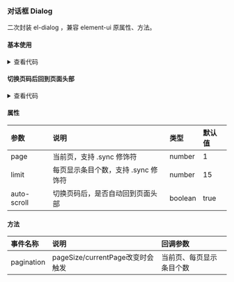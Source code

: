 ### 对话框 Dialog

二次封装 el-dialog ，兼容 element-ui 原属性、方法。

#### 基本使用

<template>
  <Pagination-Demo1 />
</template>

<details>
  <summary>查看代码</summary>

  <<< @/docs/.vuepress/components/Pagination/Demo1.vue
</details>

#### 切换页码后回到页面头部

<template>
  <Pagination-Demo2 />
</template>

<details>
  <summary>查看代码</summary>

  <<< @/docs/.vuepress/components/Pagination/Demo2.vue
</details>

#### 属性

|参数|说明|类型|默认值|
|:---|:---|:---|:---|
|page|当前页，支持 .sync 修饰符|number|1|
|limit|每页显示条目个数，支持 .sync 修饰符|number|15|
|auto-scroll|切换页码后，是否自动回到页面头部|boolean|true|

#### 方法

|事件名称|说明|回调参数|
|:---|:---|:---|
|pagination|pageSize/currentPage改变时会触发|当前页、每页显示条目个数|
